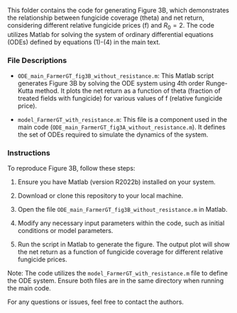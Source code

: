 This folder contains the code for generating Figure 3B, which demonstrates the relationship between fungicide coverage (theta) and net return, considering different relative fungicide prices (f) and $R_0 = 2$. The code utilizes Matlab for solving the system of ordinary differential equations (ODEs) defined by equations (1)-(4) in the main text.

### File Descriptions

- `ODE_main_FarmerGT_fig3B_without_resistance.m`: This Matlab script generates Figure 3B by solving the ODE system using 4th order Runge-Kutta method. 
It plots the net return as a function of theta (fraction of treated fields with fungicide) for various values of f (relative fungicide price).

- `model_FarmerGT_with_resistance.m`: This file is a component used in the main code (`ODE_main_FarmerGT_fig3A_without_resistance.m`). It defines the set of ODEs required to simulate the dynamics of the system.

### Instructions

To reproduce Figure 3B, follow these steps:

1. Ensure you have Matlab (version R2022b) installed on your system.

2. Download or clone this repository to your local machine.

3. Open the file `ODE_main_FarmerGT_fig3B_without_resistance.m` in Matlab.

4. Modify any necessary input parameters within the code, such as initial conditions or model parameters.

5. Run the script in Matlab to generate the figure. The output plot will show the net return as a function of fungicide coverage for different relative fungicide prices.

Note: The code utilizes the `model_FarmerGT_with_resistance.m` file to define the ODE system. Ensure both files are in the same directory when running the main code.

For any questions or issues, feel free to contact the authors.
